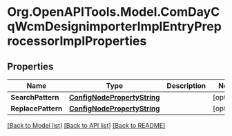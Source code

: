 # Org.OpenAPITools.Model.ComDayCqWcmDesignimporterImplEntryPreprocessorImplProperties
## Properties

Name | Type | Description | Notes
------------ | ------------- | ------------- | -------------
**SearchPattern** | [**ConfigNodePropertyString**](ConfigNodePropertyString.md) |  | [optional] 
**ReplacePattern** | [**ConfigNodePropertyString**](ConfigNodePropertyString.md) |  | [optional] 

[[Back to Model list]](../README.md#documentation-for-models) [[Back to API list]](../README.md#documentation-for-api-endpoints) [[Back to README]](../README.md)

